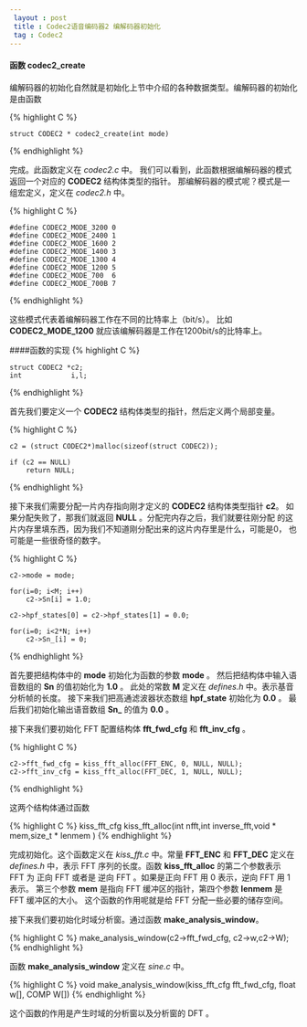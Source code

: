 ```yaml
---
 layout : post
 title : Codec2语音编码器2 编解码器初始化
 tag : Codec2
---
```


#### 函数 codec2\_create

编解码器的初始化自然就是初始化上节中介绍的各种数据类型。编解码器的初始化是由函数

{% highlight C %}

	struct CODEC2 * codec2_create(int mode)

{% endhighlight %}

完成。此函数定义在 *codec2.c* 中。
我们可以看到，此函数根据编解码器的模式返回一个对应的 **CODEC2** 结构体类型的指针。
那编解码器的模式呢？模式是一组宏定义，定义在 *codec2.h* 中。

{% highlight C %}

	#define CODEC2_MODE_3200 0
	#define CODEC2_MODE_2400 1
	#define CODEC2_MODE_1600 2
	#define CODEC2_MODE_1400 3
	#define CODEC2_MODE_1300 4
	#define CODEC2_MODE_1200 5
	#define CODEC2_MODE_700  6
	#define CODEC2_MODE_700B 7

{% endhighlight %}

这些模式代表着编解码器工作在不同的比特率上（bit/s）。
比如 **CODEC2\_MODE\_1200** 就应该编解码器是工作在1200bit/s的比特率上。

####函数的实现
{% highlight C %}

    struct CODEC2 *c2;
	int            i,l;

{% endhighlight %}

首先我们要定义一个 **CODEC2** 结构体类型的指针，然后定义两个局部变量。

{% highlight C %}

    c2 = (struct CODEC2*)malloc(sizeof(struct CODEC2));

	if (c2 == NULL)
	    return NULL;
		
{% endhighlight %}

接下来我们需要分配一片内存指向刚才定义的 **CODEC2** 结构体类型指针 **c2**。
如果分配失败了，那我们就返回 **NULL** 。分配完内存之后，我们就要往刚分配
的这片内存里填东西，因为我们不知道刚分配出来的这片内存里是什么，可能是0，
也可能是一些很奇怪的数字。

{% highlight C %}

	c2->mode = mode;

	for(i=0; i<M; i++)
		c2->Sn[i] = 1.0;

	c2->hpf_states[0] = c2->hpf_states[1] = 0.0;

	for(i=0; i<2*N; i++)
		c2->Sn_[i] = 0;

{% endhighlight %}

首先要把结构体中的 **mode** 初始化为函数的参数 **mode** 。
然后把结构体中输入语音数组的 **Sn** 的值初始化为 **1.0** 。
此处的常数 **M** 定义在 *defines.h* 中。表示基音分析帧的长度。
接下来我们把高通滤波器状态数组 **hpf\_state** 初始化为 **0.0** 。
最后我们初始化输出语音数组 **Sn\_** 的值为 **0.0** 。

接下来我们要初始化 FFT 配置结构体 **fft\_fwd\_cfg** 和 **fft\_inv\_cfg** 。

{% highlight C %}

    c2->fft_fwd_cfg = kiss_fft_alloc(FFT_ENC, 0, NULL, NULL);
	c2->fft_inv_cfg = kiss_fft_alloc(FFT_DEC, 1, NULL, NULL);

{% endhighlight %}

这两个结构体通过函数

{% highlight C %}
	kiss_fft_cfg kiss_fft_alloc(int nfft,int inverse_fft,void * mem,size_t * lenmem )
{% endhighlight %}

完成初始化。这个函数定义在 *kiss\_fft.c* 中。常量 **FFT\_ENC** 和 **FFT\_DEC** 定义在
 *defines.h* 中，表示 FFT 序列的长度。函数 **kiss\_fft\_alloc** 的第二个参数表示 FFT 为
正向 FFT 或者是 逆向 FFT 。如果是正向 FFT 用 0 表示，逆向 FFT 用 1 表示。 第三个参数 **mem**
是指向 FFT 缓冲区的指针，第四个参数 **lenmem** 是 FFT 缓冲区的大小。
这个函数的作用呢就是给 FFT 分配一些必要的储存空间。

接下来我们要初始化时域分析窗。通过函数 **make\_analysis\_window**。

{% highlight C %}
    make_analysis_window(c2->fft_fwd_cfg, c2->w,c2->W);
{% endhighlight %}

函数 **make\_analysis\_window** 定义在 *sine.c* 中。

{% highlight C %}
	void make_analysis_window(kiss_fft_cfg fft_fwd_cfg, float w[], COMP W[])
{% endhighlight %}

这个函数的作用是产生时域的分析窗以及分析窗的 DFT 。

